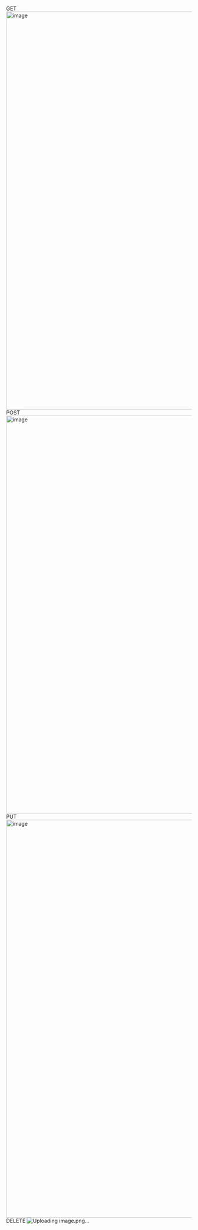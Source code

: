 GET
<img width="1920" height="1080" alt="image" src="https://github.com/user-attachments/assets/80fd78a0-6f3d-4136-8582-5cb73853501d" />
POST
<img width="1920" height="1080" alt="image" src="https://github.com/user-attachments/assets/5a39823d-448a-498c-87a6-250dddf58dff" />
PUT 
<img width="1920" height="1080" alt="image" src="https://github.com/user-attachments/assets/686779e1-077c-4311-86de-b149c1080d1f" />
DELETE
![Uploading image.png…]()
